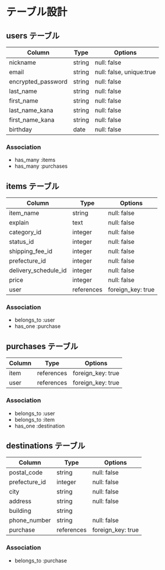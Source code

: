 # テーブル設計

## users テーブル

| Column              | Type    | Options     |
| --------            | ------  | ----------- |
| nickname            | string  | null: false |
| email               | string  | null: false, unique:true |
| encrypted_password  | string  | null: false |
| last_name           | string  | null: false |
| first_name          | string  | null: false |
| last_name_kana      | string  | null: false |
| first_name_kana     | string  | null: false |
| birthday            | date    | null: false |

### Association

- has_many :items
- has_many :purchases


## items テーブル

| Column                | Type          | Options     |
| --------              | ------        | ----------- |
| item_name             | string        | null: false |
| explain               | text          | null: false |
| category_id           | integer       | null: false |
| status_id             | integer       | null: false |
| shipping_fee_id       | integer       | null: false |
| prefecture_id         | integer       | null: false |
| delivery_schedule_id  | integer       | null: false |
| price                 | integer       | null: false |
| user                  | references    | foreign_key: true |


### Association

- belongs_to :user
- has_one :purchase


## purchases テーブル

| Column           | Type       | Options     |
| ------           | ---------- | ----------- |
| item             | references | foreign_key: true |
| user             | references | foreign_key: true |

### Association
- belongs_to :user
- belongs_to :item
- has_one :destination

## destinations テーブル

| Column           | Type       | Options     |
| ------           | ---------- | ----------- |
| postal_code      | string     | null: false |
| prefecture_id    | integer    | null: false |
| city             | string     | null: false |
| address          | string     | null: false |
| building         | string     |             |
| phone_number     | string     | null: false |
| purchase         | references | foreign_key: true |


### Association
- belongs_to :purchase

